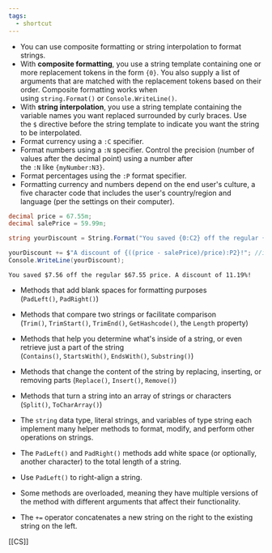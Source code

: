 ```yaml
---
tags:
  - shortcut
---
```

- You can use composite formatting or string interpolation to format strings.
- With **composite formatting**, you use a string template containing one or more replacement tokens in the form `{0}`. You also supply a list of arguments that are matched with the replacement tokens based on their order. Composite formatting works when using `string.Format()` or `Console.WriteLine()`.
- With **string interpolation**, you use a string template containing the variable names you want replaced surrounded by curly braces. Use the `$` directive before the string template to indicate you want the string to be interpolated.
- Format currency using a `:C` specifier.
- Format numbers using a `:N` specifier. Control the precision (number of values after the decimal point) using a number after the `:N` like `{myNumber:N3}`.
- Format percentages using the `:P` format specifier.
- Formatting currency and numbers depend on the end user's culture, a five character code that includes the user's country/region and language (per the settings on their computer).

```cs
decimal price = 67.55m;
decimal salePrice = 59.99m;

string yourDiscount = String.Format("You saved {0:C2} off the regular {1:C2} price. ", (price - salePrice), price);

yourDiscount += $"A discount of {((price - salePrice)/price):P2}!"; //inserted
Console.WriteLine(yourDiscount);
```

```output
You saved $7.56 off the regular $67.55 price. A discount of 11.19%!
```


- Methods that add blank spaces for formatting purposes (`PadLeft()`, `PadRight()`)
- Methods that compare two strings or facilitate comparison (`Trim()`, `TrimStart()`, `TrimEnd()`, `GetHashcode()`, the `Length` property)
- Methods that help you determine what's inside of a string, or even retrieve just a part of the string (`Contains()`, `StartsWith()`, `EndsWith()`, `Substring()`)
- Methods that change the content of the string by replacing, inserting, or removing parts (`Replace()`, `Insert()`, `Remove()`)
- Methods that turn a string into an array of strings or characters (`Split()`, `ToCharArray()`)



- The `string` data type, literal strings, and variables of type string each implement many helper methods to format, modify, and perform other operations on strings.
- The `PadLeft()` and `PadRight()` methods add white space (or optionally, another character) to the total length of a string.
- Use `PadLeft()` to right-align a string.
- Some methods are overloaded, meaning they have multiple versions of the method with different arguments that affect their functionality.
- The `+=` operator concatenates a new string on the right to the existing string on the left.

[[CS]]